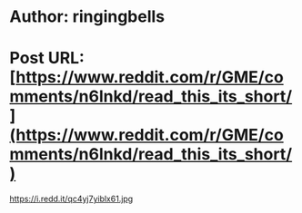 # Author: ringingbells
# Post URL: [https://www.reddit.com/r/GME/comments/n6lnkd/read_this_its_short/](https://www.reddit.com/r/GME/comments/n6lnkd/read_this_its_short/)


https://i.redd.it/qc4yj7yiblx61.jpg